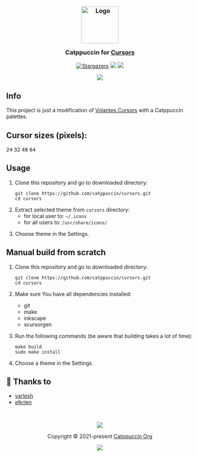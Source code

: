 <h3 align="center">
	<img src="https://raw.githubusercontent.com/catppuccin/catppuccin/main/assets/logos/exports/1544x1544_circle.png" width="100" alt="Logo"/><br/>
	<img src="https://raw.githubusercontent.com/catppuccin/catppuccin/main/assets/misc/transparent.png" height="30" width="0px"/>
	Catppuccin for <a href="https://github.com/catppuccin/cursors">Cursors</a>
	<img src="https://raw.githubusercontent.com/catppuccin/catppuccin/main/assets/misc/transparent.png" height="30" width="0px"/>
</h3>
<p align="center">
    <a href="https://github.com/catppuccin/cursors/stargazers"><img alt="Stargazers" src="https://img.shields.io/github/stars/catppuccin/cursors?style=for-the-badge&logo=starship&color=B4BEFE&logoColor=CDD6F4&labelColor=313244"></a>
    <a href="https://github.com/catppuccin/cursors/issues"><img src="https://img.shields.io/github/issues/catppuccin/cursors?colorA=313244&colorB=FAB387&style=for-the-badge"></a>
    <a href="https://github.com/catppuccin/cursors/contributors"><img src="https://img.shields.io/github/contributors/catppuccin/cursors?colorA=313244&colorB=A6E3A1&style=for-the-badge"></a>
</p>

<p align="center">
  <img src="https://raw.githubusercontent.com/catppuccin/cursors/main/assets/catppuccin-cursors.png"/>
</p>

## Info

This project is just a modification of [Volantes Cursors](https://github.com/varlesh/volantes-cursors) with a Catppuccin palettes.

## Cursor sizes (pixels): 

<kbd>24</kbd>
<kbd>32</kbd>
<kbd>48</kbd>
<kbd>64</kbd>

## Usage

1. Clone this repository and go to downloaded directory:
    ```
    git clone https://github.com/catppuccin/cursors.git
    cd cursors
   ```
2. Extract selected theme from `cursors` directory:
    - for local user to: `~/.icons`
    - for all users to: `/usr/share/icons/`
      
&nbsp;
3. Choose theme in the Settings.


## Manual build from scratch

1. Clone this repository and go to downloaded directory:
    ```
    git clone https://github.com/catppuccin/cursors.git
    cd cursors
   ```
2. Make sure You have all dependencies installed:
    - git
    - make
    - inkscape
    - xcursorgen

3. Run the following commands (be aware that building takes a lot of time):
    ```
    make build
    sudo make install
    ```
4. Choose a theme in the Settings.


## 💝 Thanks to

- [varlesh](https://github.com/varlesh/volantes-cursors)
- [elkrien](https://github.com/elkrien)

&nbsp;

<p align="center"><img src="https://raw.githubusercontent.com/catppuccin/catppuccin/main/assets/footers/gray0_ctp_on_line.svg?sanitize=true" /></p>
<p align="center">Copyright &copy; 2021-present <a href="https://github.com/catppuccin" target="_blank">Catppuccin Org</a>
<p align="center"><a href="https://github.com/catppuccin/cursors/blob/main/LICENSE"><img src="https://img.shields.io/static/v1.svg?style=for-the-badge&label=License&message=GNU&logoColor=CDD6F4&colorA=313244&colorB=B4BEFE"/></a></p>


